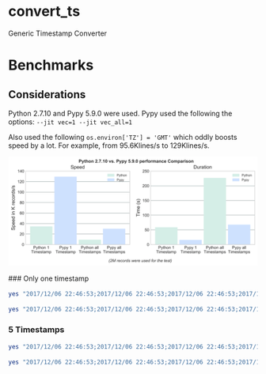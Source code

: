 # convert_ts
Generic Timestamp Converter

# Benchmarks

## Considerations

Python 2.7.10 and Pypy 5.9.0 were used. Pypy used the following the options: `--jit vec=1 --jit vec_all=1`

Also used the following `os.environ['TZ'] = 'GMT'` which oddly boosts speed by a lot. For example, from 95.6Klines/s to 129Klines/s.

![Python 2.7.10 vs. Pypy 5.9.0 performance Comparison of the program](https://github.com/carlosvega/convert_ts/raw/master/bench.png)

### Only one timestamp

```Bash
yes "2017/12/06 22:46:53;2017/12/06 22:46:53;2017/12/06 22:46:53;2017/12/06 22:46:53;2017/12/06 22:46:53" | python convert_ts.py -t 0 -f "%Y/%m/%d %H:%M:%S" | pv -l | head -2000000 > /dev/null 
```

```Bash
yes "2017/12/06 22:46:53;2017/12/06 22:46:53;2017/12/06 22:46:53;2017/12/06 22:46:53;2017/12/06 22:46:53" | pypy --jit vec=1 --jit vec_all=1 convert_ts.py -t 0 -f "%Y/%m/%d %H:%M:%S" | pv -l | head -2000000 > /dev/null 
```

### 5 Timestamps

```Bash
yes "2017/12/06 22:46:53;2017/12/06 22:46:53;2017/12/06 22:46:53;2017/12/06 22:46:53;2017/12/06 22:46:53" | python convert_ts.py -t 0 1 2 3 4 -f "%Y/%m/%d %H:%M:%S" | pv -l | head -2000000 > /dev/null 
```

```Bash
yes "2017/12/06 22:46:53;2017/12/06 22:46:53;2017/12/06 22:46:53;2017/12/06 22:46:53;2017/12/06 22:46:53" | pypy --jit vec=1 --jit vec_all=1 convert_ts.py -t 0 1 2 3 4 -f "%Y/%m/%d %H:%M:%S" | pv -l | head -2000000 > /dev/null 
```
